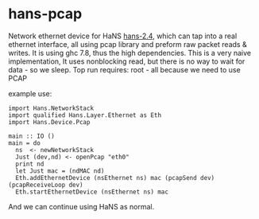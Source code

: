 hans-pcap
========


Network ethernet device for HaNS [hans-2.4](https://github.com/GaloisInc/HaNS), which can tap into a real ethernet interface, all using pcap library and preform raw packet reads & writes.
It is using ghc 7.8, thus the high dependencies.
This is a very naive implementation, It uses nonblocking read, but there is no way to wait for data - so we sleep.
Top run requires: root - all because we need to use PCAP

example use:

    import Hans.NetworkStack
    import qualified Hans.Layer.Ethernet as Eth
    import Hans.Device.Pcap

    main :: IO ()
    main = do
      ns  <- newNetworkStack
      Just (dev,nd) <- openPcap "eth0"
      print nd
      let Just mac = (ndMAC nd)
      Eth.addEthernetDevice (nsEthernet ns) mac (pcapSend dev) (pcapReceiveLoop dev)
      Eth.startEthernetDevice (nsEthernet ns) mac


And we can continue using HaNS as normal.
